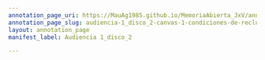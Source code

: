 ```yaml
---
annotation_page_uri: https://MauAg1985.github.io/MemoriaAbierta_JxV/annotations/audiencia-1_disco_2-canvas-1-condiciones-de-reclusi-n-clandestina--personas-detenidas-desaparecidas--centro-clandestino-de-detenci-n--victima-de-la-represi-n--represor--fiscal-general.json
annotation_page_slug: audiencia-1_disco_2-canvas-1-condiciones-de-reclusi-n-clandestina--personas-detenidas-desaparecidas--centro-clandestino-de-detenci-n--victima-de-la-represi-n--represor--fiscal-general
layout: annotation_page
manifest_label: Audiencia 1_disco_2

---
```


